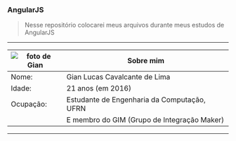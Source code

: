 ### AngularJS
> Nesse repositório colocarei meus arquivos durante meus estudos de AngularJS


- - -

| ![foto de Gian](https://raw.githubusercontent.com/Giansama/git-tutorial/master/códigos-fontes/readme/foto.jpg) | Sobre mim						 |
|---		|---											|
| Nome: 	| Gian Lucas Cavalcante de Lima					|
| Idade: 	| 21 anos (em 2016) 							|
| Ocupação:	| Estudante de Engenharia da Computação, UFRN 	|
|			|E membro do GIM (Grupo de Integração Maker) 	|

- - -
